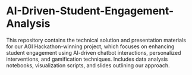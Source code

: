 # AI-Driven-Student-Engagement-Analysis
This repository contains the technical solution and presentation materials for our AGI Hackathon-winning project, which focuses on enhancing student engagement using AI-driven chatbot interactions, personalized interventions, and gamification techniques. Includes data analysis notebooks, visualization scripts, and slides outlining our approach.
